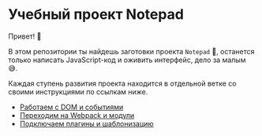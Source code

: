 # Учебный проект Notepad

Привет! 👋

В этом репозитории ты найдешь заготовки проекта `Notepad` 📝, останется только написать JavaScript-код и оживить интерфейс, дело за малым 😅.

Каждая ступень развития проекта находится в отдельной ветке со своими инструкциями по ссылкам ниже.

- [Работаем с DOM и событиями](https://github.com/goitacademy/notepad-boilerplate/tree/homework-08)
- [Переходим на Webpack и модули](https://github.com/goitacademy/notepad-boilerplate/tree/homework-10)
- [Подключаем плагины и шаблонизацию](https://github.com/goitacademy/notepad-boilerplate/tree/homework-11)
